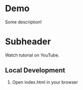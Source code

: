 # Demo

Some description!

# Subheader

Watch tutorial on YouTube.

## Local Development

1. Open index.html in your browser
